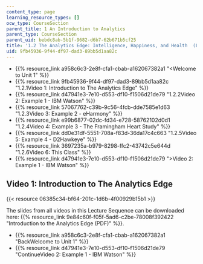 ```yaml
---
content_type: page
learning_resource_types: []
ocw_type: CourseSection
parent_title: 1 An Introduction to Analytics
parent_type: CourseSection
parent_uid: bebdc8ab-5b1f-9682-d6b7-62b671b5cf25
title: '1.2 The Analytics Edge: Intelligence, Happiness, and Health  (Lecture Sequence)'
uid: 9fb45936-9f44-df97-dad3-89bb5d1aa82c
---
```


*   {{% resource_link a958c6c3-2e8f-cfa1-cbab-a162067382a1 "\<Welcome to Unit 1" %}}
*   {{% resource_link 9fb45936-9f44-df97-dad3-89bb5d1aa82c "1.2.1Video 1: Introduction to The Analytics Edge" %}}
*   {{% resource_link d47941e3-7e10-d553-df10-f1506d21de79 "1.2.2Video 2: Example 1 - IBM Watson" %}}
*   {{% resource_link 57067762-c39b-9c56-4fcb-dde7585e1d63 "1.2.3Video 3: Example 2 - eHarmony" %}}
*   {{% resource_link e99b6877-02dc-fd34-e728-58762102d0d1 "1.2.4Video 4: Example 3 - The Framingham Heart Study" %}}
*   {{% resource_link dd0e31df-5551-708a-f83d-36da17c4c663 "1.2.5Video 5: Example 4 - D2Hawkeye" %}}
*   {{% resource_link 3697235a-b979-8298-ffc2-43742c5e644d "1.2.6Video 6: This Class" %}}
*   {{% resource_link d47941e3-7e10-d553-df10-f1506d21de79 "\>Video 2: Example 1 - IBM Watson" %}}

Video 1: Introduction to The Analytics Edge
-------------------------------------------

{{< resource 06385c34-bf64-201c-1d6b-4f00929b15b1 >}}

The slides from all videos in this Lecture Sequence can be downloaded here: {{% resource_link 9e84c60f-f05f-5ad6-c2be-78008f392422 "Introduction to the Analytics Edge (PDF)" %}}.

*   {{% resource_link a958c6c3-2e8f-cfa1-cbab-a162067382a1 "BackWelcome to Unit 1" %}}
*   {{% resource_link d47941e3-7e10-d553-df10-f1506d21de79 "ContinueVideo 2: Example 1 - IBM Watson" %}}